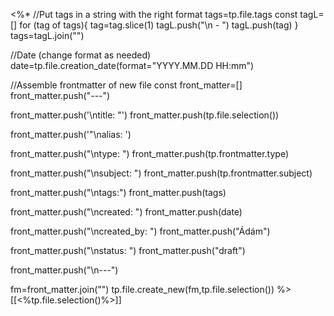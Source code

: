 <%*
 //Put tags in a string with the right format
 tags=tp.file.tags
 const tagL=[]
 for (tag of tags){
  tag=tag.slice(1)
  tagL.push("\n - ")
  tagL.push(tag)
 }
 tags=tagL.join("")

 //Date (change format as needed)
 date=tp.file.creation_date(format="YYYY.MM.DD HH:mm")

 //Assemble frontmatter of new file
 const front_matter=[]
 front_matter.push("---")
 
 front_matter.push('\ntitle: "')
 front_matter.push(tp.file.selection())
 
 front_matter.push('"\nalias: ')

 front_matter.push("\ntype: ")
 front_matter.push(tp.frontmatter.type)

 front_matter.push("\nsubject: ")
 front_matter.push(tp.frontmatter.subject)

 front_matter.push("\ntags:")
 front_matter.push(tags)

 front_matter.push("\ncreated: ")
 front_matter.push(date)

 front_matter.push("\ncreated_by: ")
 front_matter.push("Ádám")

  front_matter.push("\nstatus: ")
 front_matter.push("draft")

 front_matter.push("\n---")
 
 fm=front_matter.join("")
 tp.file.create_new(fm,tp.file.selection())
%>[[<%tp.file.selection()%>]]